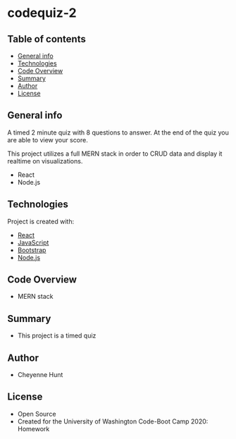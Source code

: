 # codequiz-2

## Table of contents

- [General info](#general-info)
- [Technologies](#Technologies)
- [Code Overview](#Code-Overview)
- [Summary](#Summary)
- [Author](#Author)
- [License](#License)


## General info

A timed 2 minute quiz with 8 questions to answer. At the end of the quiz you are able to view your score.

This project utilizes a full MERN stack in order to CRUD data and display it realtime on visualizations. 

- React
- Node.js


## Technologies

Project is created with:

- [React](https://reactjs.org/)
- [JavaScript](https://www.javascript.com/)
- [Bootstrap](https://getbootstrap.com/)
- [Node.js](https://nodejs.org/)


## Code Overview

- MERN stack

## Summary

- This project is a timed quiz 

## Author

- Cheyenne Hunt 


## License

- Open Source
- Created for the University of Washington Code-Boot Camp 2020: Homework 
